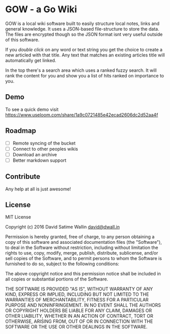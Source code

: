 # GOW - a Go Wiki

GOW is a local wiki software built to easily structure local notes, links and general knowledge. It uses a JSON-based file-structure to store the data. The files are encrypted though so the JSON format isnt very useful outside of this software.

If you *double click* on any word or text string you get the choice to create a new articled with that title. Any text that matches an existing articles title will automatically get linked.

In the top there's a search area which uses a ranked fuzzy search. It will rank the content for you and show you a list of hits ranked on importance to you.

## Demo

To see a quick demo visit https://www.useloom.com/share/1a9c0721485e42ecad2606dc2d52aa4f

## Roadmap

 * [ ] Remote syncing of the bucket
 * [ ] Connect to other peoples wikis
 * [ ] Download an archive
 * [ ] Better markdown support
 
## Contribute

Any help at all is just awesome!

## License

MIT License

Copyright (c) 2016 David Satime Wallin <david@dwall.in>

Permission is hereby granted, free of charge, to any person obtaining a copy
of this software and associated documentation files (the "Software"), to deal
in the Software without restriction, including without limitation the rights
to use, copy, modify, merge, publish, distribute, sublicense, and/or sell
copies of the Software, and to permit persons to whom the Software is
furnished to do so, subject to the following conditions:

The above copyright notice and this permission notice shall be included in all
copies or substantial portions of the Software.

THE SOFTWARE IS PROVIDED "AS IS", WITHOUT WARRANTY OF ANY KIND, EXPRESS OR
IMPLIED, INCLUDING BUT NOT LIMITED TO THE WARRANTIES OF MERCHANTABILITY,
FITNESS FOR A PARTICULAR PURPOSE AND NONINFRINGEMENT. IN NO EVENT SHALL THE
AUTHORS OR COPYRIGHT HOLDERS BE LIABLE FOR ANY CLAIM, DAMAGES OR OTHER
LIABILITY, WHETHER IN AN ACTION OF CONTRACT, TORT OR OTHERWISE, ARISING FROM,
OUT OF OR IN CONNECTION WITH THE SOFTWARE OR THE USE OR OTHER DEALINGS IN THE
SOFTWARE.
